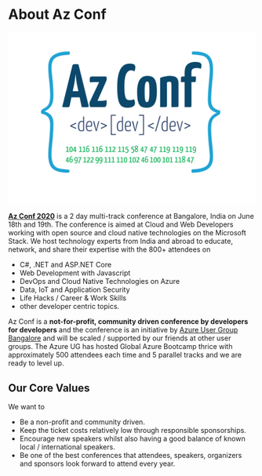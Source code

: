 # About Az Conf

![Az Conf Logo](logo.png)

**[Az Conf 2020](https://www.azconf.dev/)** is a 2 day multi-track conference at Bangalore, India on June 18th and 19th. The conference is aimed at Cloud and Web Developers working with open source and cloud native technologies on the Microsoft Stack. We host technology experts from India and abroad to educate, network, and share their expertise with the 800+ attendees on

- C#, .NET and ASP.NET Core
- Web Development with Javascript
- DevOps and Cloud Native Technologies on Azure
- Data, IoT and Application Security
- Life Hacks / Career & Work Skills
- other developer centric topics.

Az Conf is a **not-for-profit, community driven conference by developers for developers** and the conference is an initiative by [Azure User Group Bangalore](https://www.meetup.com/Microsoft-Azure-Bangalore/) and will be scaled / supported by our friends at other user groups. The Azure UG has hosted Global Azure Bootcamp thrice with approximately 500 attendees each time and 5 parallel tracks and we are ready to level up.

## Our Core Values

We want to

- Be a non-profit and community driven.
- Keep the ticket costs relatively low through responsible sponsorships.
- Encourage new speakers whilst also having a good balance of known local / international speakers.
- Be one of the best conferences that attendees, speakers, organizers and sponsors look forward to attend every year.
